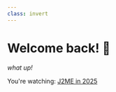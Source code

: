 ```yaml
---
class: invert
---
```

# Welcome back! 👋

_what up!_

You're watching: [J2ME in 2025](/2025/j2me-setup/02.md)
